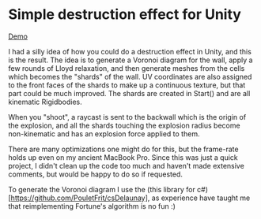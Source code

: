 Simple destruction effect for Unity
==================================

[Demo](https://gfycat.com/CheapWildIcelandichorse)

I had a silly idea of how you could do a destruction effect in Unity, and this
is the result. The idea is to generate a Voronoi diagram for the wall, apply a
few rounds of Lloyd relaxation, and then generate meshes from the cells which
becomes the "shards" of the wall. UV coordinates are also assigned to the front
faces of the shards to make up a continuous texture, but that part could be much
improved. The shards are created in Start() and are all kinematic Rigidbodies.

When you "shoot", a raycast is sent to the backwall which is the origin of the
explosion, and all the shards touching the explosion radius become non-kinematic
and has an explosion force applied to them. 

There are many optimizations one might do for this, but the frame-rate holds up
even on my ancient MacBook Pro. Since this was just a quick project, I didn't
clean up the code too much and haven't made extensive comments, but would be
happy to do so if requested. 

To generate the Voronoi diagram I use the (this library for
c#)[https://github.com/PouletFrit/csDelaunay], as experience have taught me that
reimplementing Fortune's algorithm is no fun :)
